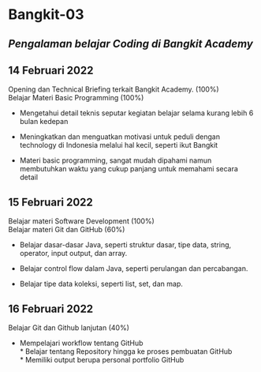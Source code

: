 # Bangkit-03
*Pengalaman belajar Coding di Bangkit Academy*
--

**14 Februari 2022**
--
Opening dan Technical Briefing terkait Bangkit Academy. (100%)
<br> Belajar Materi Basic Programming (100%)

* Mengetahui detail teknis seputar kegiatan belajar selama kurang lebih 6 bulan kedepan

* Meningkatkan dan menguatkan motivasi untuk peduli dengan technology di Indonesia melalui hal kecil, seperti ikut Bangkit

* Materi basic programming, sangat mudah dipahami namun membutuhkan waktu yang cukup panjang untuk memahami secara detail 

**15 Februari 2022**
--
Belajar materi Software Development (100%)
<br> Belajar materi Git dan GitHub (60%)

  * Belajar dasar-dasar Java, seperti struktur dasar, tipe data, string, operator, input output, dan array.

  * Belajar control flow dalam Java, seperti perulangan dan percabangan.

  * Belajar tipe data koleksi, seperti list, set, dan map.

**16 Februari 2022**
--
Belajar Git dan Github lanjutan (40%)
<br>
* Mempelajari workflow tentang GitHub 
<br> * Belajar tentang Repository hingga ke proses pembuatan GitHub
<br> * Memiliki output berupa personal portfolio GitHub
